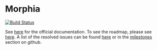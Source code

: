 # Morphia

[![Build Status](https://github.com/MorphiaOrg/morphia/workflows/build.yml/badge.svg)](https://github.com/MorphiaOrg/morphia/actions/workflows/build.yml?query=workflow%3ATests)

See [here](https://morphia.dev) for the official documentation.  To see the roadmap, please see [here](Roadmap.md).  A 
list of the resolved issues can be found [here](CHANGELOG.md) or in the [milestones](https://github.com/MorphiaOrg/morphia/milestones) 
section on github.
